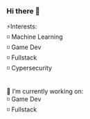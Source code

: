### Hi there 👋

⚡Interests: </br>
◽ Machine Learning </br>
◽ Game Dev </br>
◽ Fullstack </br>
◽ Cypersecurity </br>
  </br>
 
🔭 I’m currently working on: </br>
  ◽ Game Dev </br>
  ◽ Fullstack


<!--
**ijuso/ijuso** is a ✨ _special_ ✨ repository because its `README.md` (this file) appears on your GitHub profile.

Here are some ideas to get you started:

- 🔭 I’m currently working on ...
- 🌱 I’m currently learning ...
- 👯 I’m looking to collaborate on ...
- 🤔 I’m looking for help with ...
- 💬 Ask me about ...
- 📫 How to reach me: ...
- 😄 Pronouns: ...
- ⚡ Fun fact: ...
-->
